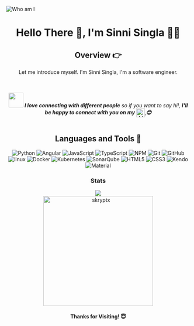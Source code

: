 
![Who am I](https://github.com/skryptx/skryptx/blob/main/assets/web%20application%20developer.png "Web Developer")

<center>
  
# Hello There 👋, I'm Sinni Singla 🧑‍💻

## **Overview 👉**
<p>Let me introduce myself. I'm Sinni Singla, I'm a software engineer.</p>

<br><br>
<img src="https://media.giphy.com/media/LnQjpWaON8nhr21vNW/giphy.gif" width="40"> 
    <em>
      <b>
        I love connecting with different people</b> so if you want to say hi!, <b>I'll be happy to connect with you on my 
        <a href="https://www.linkedin.com/in/sinnisingla" target="_blank" rel="noopener noreferrer">
            <img align="center" style="width: 24px;height: 24px;" src="https://img.icons8.com/?size=100&id=xuvGCOXi8Wyg&format=png&color=000000" alt="LinkedIn"/>
        </a>
        :blush:
      </b>
    </em>
<br><br>


## Languages and Tools 🚀
<p align="center">
<img src="https://img.shields.io/badge/Python-ED8B00?style=for-the-badge&logo=Python&logoColor=white" alt="Python"/>
<img src="https://img.shields.io/badge/Angular-DD0031?style=for-the-badge&logo=Angular&logoColor=white" alt="Angular"/>
<img src="https://img.shields.io/badge/JavaScript-F7DF1E?style=for-the-badge&logo=JavaScript&logoColor=white" alt="JavaScript"/>
<img src="https://img.shields.io/badge/TypeScript-59666C?style=for-the-badge&logo=Angular&logoColor=black" alt="TypeScript"/>
<img src="https://img.shields.io/badge/npm-F7DF1E?style=for-the-badge&logo=NPM&logoColor=white" alt="NPM"/>
<img src="https://img.shields.io/badge/GIT-E44C30?style=for-the-badge&logo=git&logoColor=white" alt="Git"/>
<img src="https://img.shields.io/badge/GitHub-100000?style=for-the-badge&logo=github&logoColor=white" alt="GitHub"/>
<img src="https://img.shields.io/badge/Linux-FCC624?style=for-the-badge&logo=linux&logoColor=black" alt="linux"/>
<img src="https://img.shields.io/badge/Docker-27338e?style=for-the-badge&logo=docker&logoColor=white" alt="Docker"/>
<img src="https://img.shields.io/badge/Kubernetes-326CE5?style=for-the-badge&logo=Kubernetes&logoColor=white" alt="Kubernetes"/>
<img src="https://img.shields.io/badge/SonarQube-4E9BCD?style=for-the-badge&logo=SonarQube&logoColor=black" alt="SonarQube"/>
<img src="https://img.shields.io/badge/HTML5-E34F26?style=for-the-badge&logo=HTML5&logoColor=white" alt="HTML5"/>
<img src="https://img.shields.io/badge/CSS3-1572B6?style=for-the-badge&logo=CSS3&logoColor=white" alt="CSS3"/> 
<img src="https://img.shields.io/badge/Kendo UI-100000?style=for-the-badge&logo=Kendo UI&logoColor=white" alt="Kendo"/>
<img src="https://img.shields.io/badge/Material-7952B3?style=for-the-badge&logo=Material&logoColor=white" alt="Material"/>
</p>

### Stats
<div align="center">
  <span>
    <img src="https://nirzak-streak-stats.vercel.app/?user=skryptx&theme=vue-dark&hide_border=true"/>
  </span>
</div>

<div  align="center">
  <img height="300px" src="https://github-readme-stats.vercel.app/api/top-langs?username=skryptx&show_icons=true&include_all_commits=true&card_height=300&rank_icon=percentile&theme=radical&hide_border=true" alt="skryptx" />
</div>

<div id="header" align="center">
  <img src="https://komarev.com/ghpvc/?username=skryptx&style=for-the-badge&color=orange" alt=""/>
</div>

<h4 align="center">Thanks for Visiting! 😇</h4>
</center>
